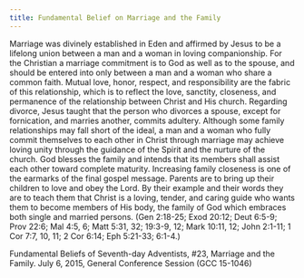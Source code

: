 ```yaml
---
title: Fundamental Belief on Marriage and the Family
---
```


Marriage was divinely established in Eden and affirmed by Jesus to be a lifelong union between a man and a woman in loving companionship. For the Christian a marriage commitment is to God as well as to the spouse, and should be entered into only between a man and a woman who share a common faith. Mutual love, honor, respect, and responsibility are the fabric of this relationship, which is to reflect the love, sanctity, closeness, and permanence of the relationship between Christ and His church. Regarding divorce, Jesus taught that the person who divorces a spouse, except for fornication, and marries another, commits adultery. Although some family relationships may fall short of the ideal, a man and a woman who fully commit themselves to each other in Christ through marriage may achieve loving unity through the guidance of the Spirit and the nurture of the church. God blesses the family and intends that its members shall assist each other toward complete maturity. Increasing family closeness is one of the earmarks of the final gospel message. Parents are to bring up their children to love and obey the Lord. By their example and their words they are to teach them that Christ is a loving, tender, and caring guide who wants them to become members of His body, the family of God which embraces both single and married persons. (Gen 2:18-25; Exod 20:12; Deut 6:5-9; Prov 22:6; Mal 4:5, 6; Matt 5:31, 32; 19:3-9, 12; Mark 10:11, 12; John 2:1-11; 1 Cor 7:7, 10, 11; 2 Cor 6:14; Eph 5:21-33; 6:1-4.)

Fundamental Beliefs of Seventh-day Adventists, #23, Marriage and the Family. July 6, 2015, General Conference Session (GCC 15-1046)